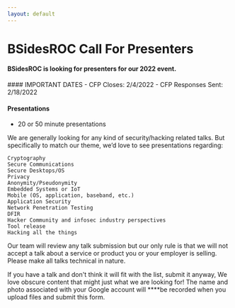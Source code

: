 ```yaml
---
layout: default
---
```

<div class="mb-3"><h1>BSidesROC Call For Presenters</h1></div>

#### BSidesROC is looking for presenters for our 2022 event. 
<p></p>
#### IMPORTANT DATES
  - CFP Closes: 2/4/2022
  - CFP Responses Sent: 2/18/2022

#### Presentations
  - 20 or 50 minute presentations

We are generally looking for any kind of security/hacking related talks. But specifically to match our theme, we’d love to see presentations regarding:

    Cryptography
    Secure Communications
    Secure Desktops/OS
    Privacy
    Anonymity/Pseudonymity
    Embedded Systems or IoT
    Mobile (OS, application, baseband, etc.)
    Application Security
    Network Penetration Testing
    DFIR
    Hacker Community and infosec industry perspectives
    Tool release
    Hacking all the things

Our team will review any talk submission but our only rule is that we will not accept a talk about a service or product you or your employer is selling. Please make all talks technical in nature.

If you have a talk and don't think it will fit with the list, submit it anyway, We love obscure content that might just what we are looking for!
The name and photo associated with your Google account will ****be recorded when you upload files and submit this form.
